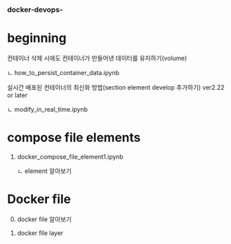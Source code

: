 ### docker-devops-

# beginning

컨테이너 삭제 시에도 컨테이너가 만들어낸 데이터를 유지하기(volume)

ㄴ how_to_persist_container_data.ipynb

실시간 배포된 컨테이너의 최신화 방법(section element develop 추가하기) ver2.22 or later

ㄴ modify_in_real_time.ipynb

# compose file elements

1. docker_compose_file_element1.ipynb 

   ㄴ element 알아보기
# Docker file

0. docker file 알아보기

1. docker file layer

